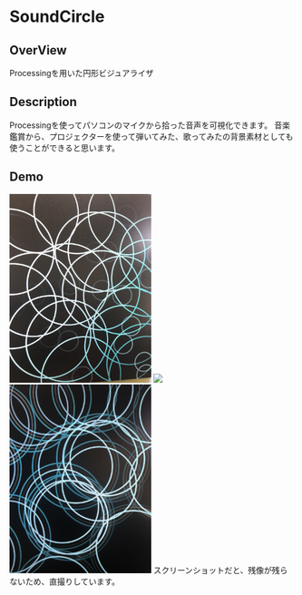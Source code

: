 # SoundCircle


## OverView
Processingを用いた円形ビジュアライザ

## Description
Processingを使ってパソコンのマイクから拾った音声を可視化できます。
音楽鑑賞から、プロジェクターを使って弾いてみた、歌ってみたの背景素材としても使うことができると思います。

## Demo
<img src = "./pic1.JPG" width=250>
<img src = "./pic2.JPG" width=250>
<img src = "./pic3.JPG" width=250>
スクリーンショットだと、残像が残らないため、直撮りしています。
